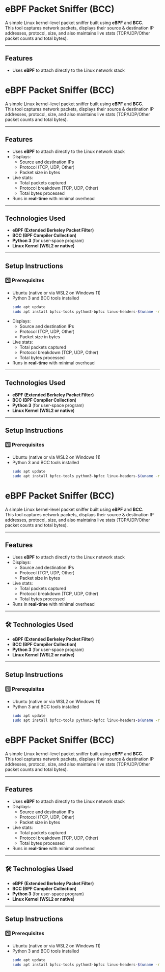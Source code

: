 # eBPF Packet Sniffer (BCC)

A simple Linux kernel-level packet sniffer built using **eBPF** and **BCC**.  
This tool captures network packets, displays their source & destination IP addresses, protocol, size, and also maintains live stats (TCP/UDP/Other packet counts and total bytes).  

---

##  Features
- Uses **eBPF** to attach directly to the Linux network stack
# eBPF Packet Sniffer (BCC)

A simple Linux kernel-level packet sniffer built using **eBPF** and **BCC**.  
This tool captures network packets, displays their source & destination IP addresses, protocol, size, and also maintains live stats (TCP/UDP/Other packet counts and total bytes).  

---

##  Features
- Uses **eBPF** to attach directly to the Linux network stack
- Displays:
  - Source and destination IPs
  - Protocol (TCP, UDP, Other)
  - Packet size in bytes
- Live stats:
  - Total packets captured
  - Protocol breakdown (TCP, UDP, Other)
  - Total bytes processed
- Runs in **real-time** with minimal overhead  

---

##  Technologies Used
- **eBPF (Extended Berkeley Packet Filter)**  
- **BCC (BPF Compiler Collection)**  
- **Python 3** (for user-space program)  
- **Linux Kernel (WSL2 or native)**  

---

##  Setup Instructions

### 1️⃣ Prerequisites
- Ubuntu (native or via WSL2 on Windows 11)
- Python 3 and BCC tools installed  
  ```bash
  sudo apt update
  sudo apt install bpfcc-tools python3-bpfcc linux-headers-$(uname -r) -y
- Displays:
  - Source and destination IPs
  - Protocol (TCP, UDP, Other)
  - Packet size in bytes
- Live stats:
  - Total packets captured
  - Protocol breakdown (TCP, UDP, Other)
  - Total bytes processed
- Runs in **real-time** with minimal overhead  

---

##  Technologies Used
- **eBPF (Extended Berkeley Packet Filter)**  
- **BCC (BPF Compiler Collection)**  
- **Python 3** (for user-space program)  
- **Linux Kernel (WSL2 or native)**  

---

## Setup Instructions

### 1️⃣ Prerequisites
- Ubuntu (native or via WSL2 on Windows 11)
- Python 3 and BCC tools installed  
  ```bash
  sudo apt update
  sudo apt install bpfcc-tools python3-bpfcc linux-headers-$(uname -r) -y
# eBPF Packet Sniffer (BCC)

A simple Linux kernel-level packet sniffer built using **eBPF** and **BCC**.  
This tool captures network packets, displays their source & destination IP addresses, protocol, size, and also maintains live stats (TCP/UDP/Other packet counts and total bytes).  

---

##  Features
- Uses **eBPF** to attach directly to the Linux network stack
- Displays:
  - Source and destination IPs
  - Protocol (TCP, UDP, Other)
  - Packet size in bytes
- Live stats:
  - Total packets captured
  - Protocol breakdown (TCP, UDP, Other)
  - Total bytes processed
- Runs in **real-time** with minimal overhead  

---

## 🛠 Technologies Used
- **eBPF (Extended Berkeley Packet Filter)**  
- **BCC (BPF Compiler Collection)**  
- **Python 3** (for user-space program)  
- **Linux Kernel (WSL2 or native)**  

---

##  Setup Instructions

### 1️⃣ Prerequisites
- Ubuntu (native or via WSL2 on Windows 11)
- Python 3 and BCC tools installed  
  ```bash
  sudo apt update
  sudo apt install bpfcc-tools python3-bpfcc linux-headers-$(uname -r) -y
# eBPF Packet Sniffer (BCC)

A simple Linux kernel-level packet sniffer built using **eBPF** and **BCC**.  
This tool captures network packets, displays their source & destination IP addresses, protocol, size, and also maintains live stats (TCP/UDP/Other packet counts and total bytes).  

---

##  Features
- Uses **eBPF** to attach directly to the Linux network stack
- Displays:
  - Source and destination IPs
  - Protocol (TCP, UDP, Other)
  - Packet size in bytes
- Live stats:
  - Total packets captured
  - Protocol breakdown (TCP, UDP, Other)
  - Total bytes processed
- Runs in **real-time** with minimal overhead  

---

## 🛠 Technologies Used
- **eBPF (Extended Berkeley Packet Filter)**  
- **BCC (BPF Compiler Collection)**  
- **Python 3** (for user-space program)  
- **Linux Kernel (WSL2 or native)**  

---

##  Setup Instructions

### 1️⃣ Prerequisites
- Ubuntu (native or via WSL2 on Windows 11)
- Python 3 and BCC tools installed  
  ```bash
  sudo apt update
  sudo apt install bpfcc-tools python3-bpfcc linux-headers-$(uname -r) -y



